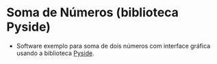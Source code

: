 # Soma de Números (biblioteca Pyside)
* Software exemplo para soma de dois números com interface gráfica usando a biblioteca [Pyside](https://github.com/PySide/PySide).
